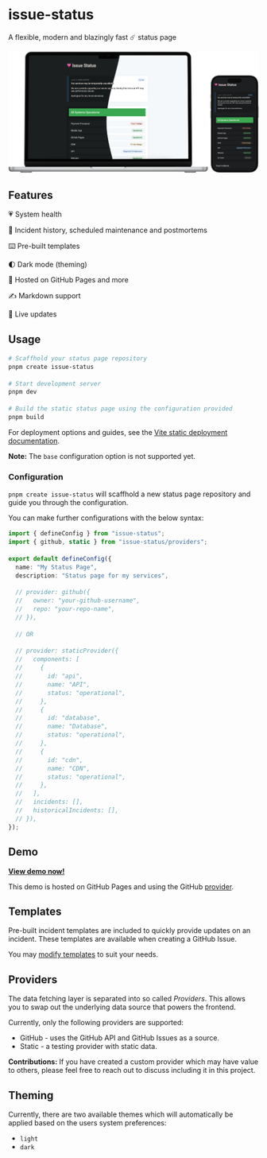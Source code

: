 # issue-status

A flexible, modern and blazingly fast ☄️ status page

![Issue Status](./demo-all.png)

## Features

💗 System health

📝 Incident history, scheduled maintenance and postmortems

⌨️ Pre-built templates

🌓 Dark mode (theming)

🛜 Hosted on GitHub Pages and more

✍️ Markdown support

🔴 Live updates

## Usage

```bash
# Scaffhold your status page repository
pnpm create issue-status

# Start development server
pnpm dev

# Build the static status page using the configuration provided
pnpm build
```

For deployment options and guides, see the [Vite static deployment documentation](https://vite.dev/guide/static-deploy).

**Note:** The `base` configuration option is not supported yet.

### Configuration

`pnpm create issue-status` will scaffhold a new status page repository and guide you through the configuration.

You can make further configurations with the below syntax:

```typescript
import { defineConfig } from "issue-status";
import { github, static } from "issue-status/providers";

export default defineConfig({
  name: "My Status Page",
  description: "Status page for my services",

  // provider: github({
  //   owner: "your-github-username",
  //   repo: "your-repo-name",
  // }),

  // OR

  // provider: staticProvider({
  //   components: [
  //     {
  //       id: "api",
  //       name: "API",
  //       status: "operational",
  //     },
  //     {
  //       id: "database",
  //       name: "Database",
  //       status: "operational",
  //     },
  //     {
  //       id: "cdn",
  //       name: "CDN",
  //       status: "operational",
  //     },
  //   ],
  //   incidents: [],
  //   historicalIncidents: [],
  // }),
});
```

## Demo

[**View demo now!**](https://tadhglewis.github.io/issue-status)

This demo is hosted on GitHub Pages and using the GitHub [provider](#providers).

## Templates

Pre-built incident templates are included to quickly provide updates on an incident. These templates are available when creating a GitHub Issue.

You may [modify templates](./.github/ISSUE_TEMPLATE/) to suit your needs.

## Providers

The data fetching layer is separated into so called _Providers_. This allows you to swap out the underlying data source that powers the frontend.

Currently, only the following providers are supported:

- GitHub - uses the GitHub API and GitHub Issues as a source.
- Static - a testing provider with static data.

**Contributions:** If you have created a custom provider which may have value to others, please feel free to reach out to discuss including it in this project.

## Theming

Currently, there are two available themes which will automatically be applied based on the users system preferences:

- `light`
- `dark`
